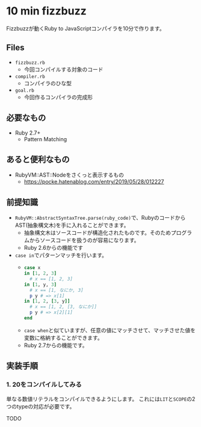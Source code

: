 10 min fizzbuzz
======


Fizzbuzzが動くRuby to JavaScriptコンパイラを10分で作ります。


Files
---

* `fizzbuzz.rb`
  * 今回コンパイルする対象のコード
* `compiler.rb`
  * コンパイラのひな型
* `goal.rb`
  * 今回作るコンパイラの完成形



必要なもの
---


* Ruby 2.7+
  * Pattern Matching

あると便利なもの
---

* RubyVM::AST::Nodeをさくっと表示するもの
  * https://pocke.hatenablog.com/entry/2019/05/28/012227

前提知識
---

* `RubyVM::AbstractSyntaxTree.parse(ruby_code)`で、RubyのコードからAST(抽象構文木)を手に入れることができます。
  * 抽象構文木はソースコードが構造化されたものです。そのためプログラムからソースコードを扱うのが容易になります。
  * Ruby 2.6からの機能です
* `case in`でパターンマッチを行います。
  * ```ruby
    case x
    in [1, 2, 3]
      # x == [1, 2, 3]
    in [1, y, 3]
      # x == [1, なにか, 3]
      p y # => x[1]
    in [1, 2, [3, y]]
      # x == [1, 2, [3, なにか]]
      p y # => x[2][1]
    end
    ```
  * `case when`と似ていますが、任意の値にマッチさせて、マッチさせた値を変数に格納することができます。
  * Ruby 2.7からの機能です。


実装手順
---

### 1. 20をコンパイルしてみる

単なる数値リテラルをコンパイルできるようにします。
これには`LIT`と`SCOPE`の2つのtypeの対応が必要です。

TODO

